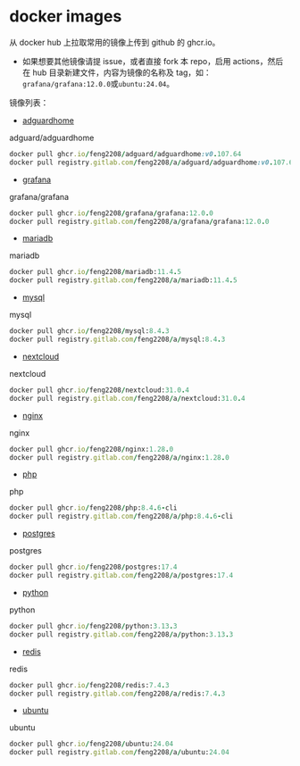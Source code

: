 # docker images
从 docker hub 上拉取常用的镜像上传到 github 的 ghcr.io。


- 如果想要其他镜像请提 issue，或者直接 fork 本 repo，启用 actions，然后在 hub 目录新建文件，内容为镜像的名称及 tag，如：`grafana/grafana:12.0.0`或`ubuntu:24.04`。

镜像列表：
- [adguardhome](https://github.com/feng2208/docker-images/pkgs/container/adguardhome)

adguard/adguardhome
```ruby
docker pull ghcr.io/feng2208/adguard/adguardhome:v0.107.64
docker pull registry.gitlab.com/feng2208/a/adguard/adguardhome:v0.107.64
```

- [grafana](https://github.com/feng2208/docker-images/pkgs/container/grafana)

grafana/grafana
```ruby
docker pull ghcr.io/feng2208/grafana/grafana:12.0.0
docker pull registry.gitlab.com/feng2208/a/grafana/grafana:12.0.0
```

- [mariadb](https://github.com/feng2208/docker-images/pkgs/container/mariadb)

mariadb
```ruby
docker pull ghcr.io/feng2208/mariadb:11.4.5
docker pull registry.gitlab.com/feng2208/a/mariadb:11.4.5
```

- [mysql](https://github.com/feng2208/docker-images/pkgs/container/mysql)

mysql
```ruby
docker pull ghcr.io/feng2208/mysql:8.4.3
docker pull registry.gitlab.com/feng2208/a/mysql:8.4.3
```

- [nextcloud](https://github.com/feng2208/docker-images/pkgs/container/nextcloud)

nextcloud
```ruby
docker pull ghcr.io/feng2208/nextcloud:31.0.4
docker pull registry.gitlab.com/feng2208/a/nextcloud:31.0.4
```

- [nginx](https://github.com/feng2208/docker-images/pkgs/container/nginx)

nginx
```ruby
docker pull ghcr.io/feng2208/nginx:1.28.0
docker pull registry.gitlab.com/feng2208/a/nginx:1.28.0
```

- [php](https://github.com/feng2208/docker-images/pkgs/container/php)

php
```ruby
docker pull ghcr.io/feng2208/php:8.4.6-cli
docker pull registry.gitlab.com/feng2208/a/php:8.4.6-cli
```

- [postgres](https://github.com/feng2208/docker-images/pkgs/container/postgres)

postgres
```ruby
docker pull ghcr.io/feng2208/postgres:17.4
docker pull registry.gitlab.com/feng2208/a/postgres:17.4
```

- [python](https://github.com/feng2208/docker-images/pkgs/container/python)

python
```ruby
docker pull ghcr.io/feng2208/python:3.13.3
docker pull registry.gitlab.com/feng2208/a/python:3.13.3
```

- [redis](https://github.com/feng2208/docker-images/pkgs/container/redis)

redis
```ruby
docker pull ghcr.io/feng2208/redis:7.4.3
docker pull registry.gitlab.com/feng2208/a/redis:7.4.3
```

- [ubuntu](https://github.com/feng2208/docker-images/pkgs/container/ubuntu)

ubuntu
```ruby
docker pull ghcr.io/feng2208/ubuntu:24.04
docker pull registry.gitlab.com/feng2208/a/ubuntu:24.04
```

